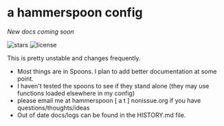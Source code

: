 # a hammerspoon config

*New docs coming soon*

![stars](https://img.shields.io/github/stars/nonissue/hammerspoon?style=for-the-badge) ![license](https://img.shields.io/github/license/nonissue/hammerspoon?style=for-the-badge)

This is pretty unstable and changes frequently. 

* Most things are in Spoons. I plan to add better documentation at some point.
* I haven't tested the spoons to see if they stand alone (they may use functions loaded elsewhere in my config)
* please email me at hammerspoon [ a t ] nonissue.org if you have questions/thoughts/ideas
* Out of date docs/logs can be found in the HISTORY.md file.
